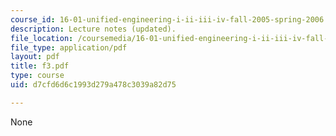 ```yaml
---
course_id: 16-01-unified-engineering-i-ii-iii-iv-fall-2005-spring-2006
description: Lecture notes (updated).
file_location: /coursemedia/16-01-unified-engineering-i-ii-iii-iv-fall-2005-spring-2006/d7cfd6d6c1993d279a478c3039a82d75_f3.pdf
file_type: application/pdf
layout: pdf
title: f3.pdf
type: course
uid: d7cfd6d6c1993d279a478c3039a82d75

---
```

None